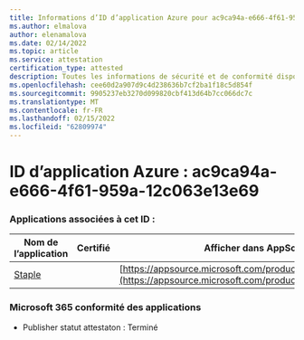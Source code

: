 ```yaml
---
title: Informations d’ID d’application Azure pour ac9ca94a-e666-4f61-959a-12c063e13e69
ms.author: elmalova
author: elenamalova
ms.date: 02/14/2022
ms.topic: article
ms.service: attestation
certification_type: attested
description: Toutes les informations de sécurité et de conformité disponibles pour ac9ca94a-e666-4f61-959a-12c063e13e69.
ms.openlocfilehash: cee60d2a907d9c4d238636b7cf2ba1f18c5d854f
ms.sourcegitcommit: 9905237eb3270d099820cbf413d64b7cc066dc7c
ms.translationtype: MT
ms.contentlocale: fr-FR
ms.lasthandoff: 02/15/2022
ms.locfileid: "62809974"
---
```

# <a name="azure-app-id-ac9ca94a-e666-4f61-959a-12c063e13e69"></a>ID d’application Azure : ac9ca94a-e666-4f61-959a-12c063e13e69


### <a name="apps-associated-with-this-id"></a>Applications associées à cet ID :
| **Nom de l’application** | **Certifié** | **Afficher dans AppSource** |
|--------------|---------------|-----------------------|
| [Staple](https://docs.microsoft.com/microsoft-365-app-certification/forward/WA200003281) |  | [https://appsource.microsoft.com/product/office/WA200003281](https://appsource.microsoft.com/product/office/WA200003281) |

### <a name="microsoft-365-app-compliance-status"></a>Microsoft 365 conformité des applications
- Publisher statut attestaton : Terminé
